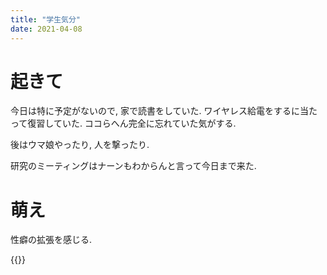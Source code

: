 ```yaml
---
title: "学生気分"
date: 2021-04-08
---
```


# 起きて
今日は特に予定がないので, 家で読書をしていた. ワイヤレス給電をするに当たって復習していた. ココらへん完全に忘れていた気がする.

後はウマ娘やったり, 人を撃ったり.

研究のミーティングはナーンもわからんと言って今日まで来た.

# 萌え

性癖の拡張を感じる.

{{<tweet user="dango_bot" id="1379374287040212995">}}